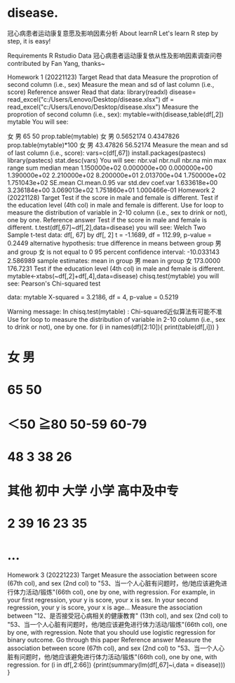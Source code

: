 # disease.
冠心病患者运动康复意愿及影响因素分析
About learnR
Let's learn R step by step, it is easy!

Requirements
R
Rstudio
Data
冠心病患者运动康复依从性及影响因素调查问卷 contributed by Fan Yang, thanks~

Homework 1 (20221123)
Target
Read that data
Measure the proprotion of second column (i.e., sex)
Measure the mean and sd of last column (i.e., score)
Reference answer
Read that data:
library(readxl)
disease= read_excel("c:/Users/Lenovo/Desktop/disease.xlsx")
df = read_excel("c:/Users/Lenovo/Desktop/disease.xlsx")
Measure the proprotion of second column (i.e., sex):
mytable=with(disease,table(df[,2])
mytable
You will see:

女 男 
65 50 
prop.table(mytable)
       女        男 
0.5652174 0.4347826 
prop.table(mytable)*100
      女        男 
43.47826  56.52174
Measure the mean and sd of last column (i.e., score):
vars=c(df[,67])
install.packages(pastecs)
library(pastecs)
stat.desc(vars)
You will see:
    nbr.val     nbr.null       nbr.na          min          max        range          sum       median         mean 
1.150000e+02 0.000000e+00 0.000000e+00 1.390000e+02 2.210000e+02 8.200000e+01 2.013700e+04 1.750000e+02 1.751043e+02 
     SE.mean CI.mean.0.95          var      std.dev     coef.var 
1.633618e+00 3.236184e+00 3.069013e+02 1.751860e+01 1.000466e-01 
Homework 2 (20221128)
Target
Test if the score in male and female is different.
Test if the education level (4th col) in male and female is different.
Use for loop to measure the distribution of variable in 2-10 column (i.e., sex to drink or not), one by one.
Reference answer
Test if the score in male and female is different.
t.test(df[,67]~df[,2],data=disease)
you will see:
Welch Two Sample t-test
data:  df[, 67] by df[, 2]
t = -1.1689, df = 112.99, p-value = 0.2449
alternative hypothesis: true difference in means between group 男 and group 女 is not equal to 0
95 percent confidence interval:
 -10.033143   2.586989
sample estimates:
mean in group 男 mean in group 女 
        173.0000         176.7231 
 Test if the education level (4th col) in male and female is different.
 mytable<-xtabs(~df[,2]+df[,4],data=disease)
 chisq.test(mytable)
 you will see:
 Pearson's Chi-squared test

data:  mytable
X-squared = 3.2186, df = 4, p-value = 0.5219

Warning message:
In chisq.test(mytable) : Chi-squared近似算法有可能不准
Use for loop to measure the distribution of variable in 2-10 column (i.e., sex to drink or not), one by one. 
for (i in names(df)[2:10]){
    print(table(df[,i]))
}
# 女 男 
# 65 50 
# ＜50   ≧80 50-59 60-79 
#   48     3    38    26 
# 其他       初中       大学       小学 高中及中专 
#  2         39         16         23         35 
# ...
Homework 3 (20221223)
Target
Measure the association between score (67th col), and sex (2nd col) to "53、当一个人心脏有问题时，他/她应该避免进行体力活动/锻炼"(66th col), one by one, with regression.
For example, in your first regression, your y is score, your x is sex. In your second regression, your y is score, your x is age...
Measure the association between "12、是否接受冠心病相关的健康教育" (13th col), and sex (2nd col) to "53、当一个人心脏有问题时，他/她应该避免进行体力活动/锻炼"(66th col), one by one, with regression. Note that you should use logistic regression for binary outcome.
Go through this paper
Reference answer
Measure the association between score (67th col), and sex (2nd col) to "53、当一个人心脏有问题时，他/她应该避免进行体力活动/锻炼"(66th col), one by one, with regression.
for (i in df[,2:66]) {print(summary(lm(df[,67]~i,data = disease)))
}
